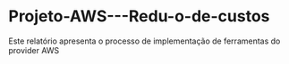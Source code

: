 # Projeto-AWS---Redu-o-de-custos
Este relatório apresenta o processo de implementação de ferramentas do provider AWS
